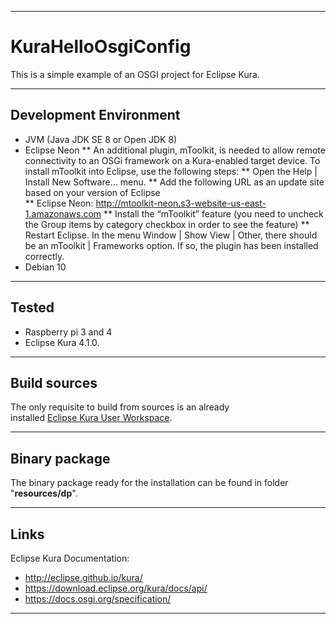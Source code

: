 ***
# KuraHelloOsgiConfig
This is a simple example of an OSGI project for Eclipse Kura.
***
## Development Environment
* JVM (Java JDK SE 8 or Open JDK 8)
* Eclipse Neon
    ** An additional plugin, mToolkit, is needed to allow remote connectivity to an OSGi framework on a Kura-enabled target device. To install mToolkit into Eclipse, use the following steps:
    ** Open the Help | Install New Software… menu.
    ** Add the following URL as an update site based on your version of Eclipse        
        ** Eclipse Neon: http://mtoolkit-neon.s3-website-us-east-1.amazonaws.com
    ** Install the “mToolkit” feature (you need to uncheck the Group items by category checkbox in order to see the feature)
    ** Restart Eclipse. In the menu Window | Show View | Other, there should be an mToolkit | Frameworks option. If so, the plugin has been installed correctly.
* Debian 10
***
## Tested
* Raspberry pi 3 and 4
* Eclipse Kura 4.1.0.
***
## Build sources
The only requisite to build from sources is an already  
installed [Eclipse Kura User Workspace](https://www.eclipse.org/kura/downloads.php).  
***  
## Binary package
The binary package ready for the installation can be
found in folder "**resources/dp**".
***
## Links
Eclipse Kura Documentation:
* http://eclipse.github.io/kura/
* https://download.eclipse.org/kura/docs/api/
* https://docs.osgi.org/specification/
***
